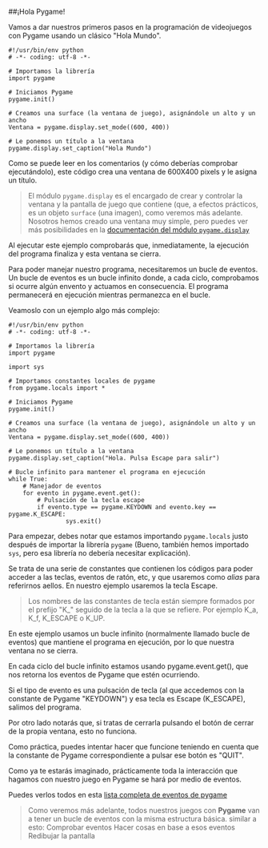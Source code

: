##¡Hola Pygame!

Vamos a dar nuestros primeros pasos en la programación de videojuegos con Pygame usando un clásico "Hola Mundo".

```
#!/usr/bin/env python
# -*- coding: utf-8 -*-

# Importamos la librería
import pygame

# Iniciamos Pygame
pygame.init()

# Creamos una surface (la ventana de juego), asignándole un alto y un ancho
Ventana = pygame.display.set_mode((600, 400))

# Le ponemos un título a la ventana
pygame.display.set_caption("Hola Mundo")
```

Como se puede leer en los comentarios (y cómo deberías comprobar ejecutándolo), este código crea una ventana de 600X400 pixels y le asigna un título.

> El módulo `pygame.display` es el encargado de crear y controlar la ventana y la pantalla de juego que contiene (que, a efectos prácticos, es un objeto `surface` (una imagen), como veremos más adelante.
> Nosotros hemos creado una ventana muy simple, pero puedes ver más posibilidades en la [documentación del módulo `pygame.display`](http://www.pygame.org/docs/ref/display.html)

Al ejecutar este ejemplo comprobarás que, inmediatamente, la ejecución del programa finaliza y esta ventana se cierra.

Para poder manejar nuestro programa, necesitaremos un bucle de eventos. Un bucle de eventos es un bucle infinito donde, a cada ciclo, comprobamos si ocurre algún envento y actuamos en consecuencia. El programa permanecerá en ejecución mientras permanezca en el bucle.

Veamoslo con un ejemplo algo más complejo:

```
#!/usr/bin/env python
# -*- coding: utf-8 -*-

# Importamos la librería
import pygame

import sys

# Importamos constantes locales de pygame
from pygame.locals import *

# Iniciamos Pygame
pygame.init()

# Creamos una surface (la ventana de juego), asignándole un alto y un ancho
Ventana = pygame.display.set_mode((600, 400))

# Le ponemos un título a la ventana
pygame.display.set_caption("Hola. Pulsa Escape para salir")

# Bucle infinito para mantener el programa en ejecución
while True:
    # Manejador de eventos
    for evento in pygame.event.get():
        # Pulsación de la tecla escape
        if evento.type == pygame.KEYDOWN and evento.key == pygame.K_ESCAPE:
                sys.exit()
```

Para empezar, debes notar que estamos importando `pygame.locals` justo después de importar la librería `pygame` (Bueno, también hemos importado `sys`, pero esa librería no debería necesitar explicación).

Se trata de una serie de constantes que contienen los códigos para poder acceder a las teclas, eventos de ratón, etc, y que usaremos como *alias* para referirnos aellos. En nuestro ejemplo usaremos la tecla Escape.

> Los nombres de las constantes de tecla están siempre formados por el prefijo "K_" seguido de la tecla a la que se refiere. Por ejemplo K_a, K_f, K_ESCAPE o K_UP.

En este ejemplo usamos un bucle infinito (normalmente llamado bucle de eventos) que mantiene el programa en ejecución, por lo que nuestra ventana no se cierra.

En cada ciclo del bucle infinito estamos usando pygame.event.get(), que nos retorna los eventos de Pygame que estén ocurriendo.

Si el tipo de evento es una pulsación de tecla (al que accedemos con la constante de Pygame "KEYDOWN") y esa tecla es Escape (K_ESCAPE), salimos del programa.

Por otro lado notarás que, si tratas de cerrarla pulsando el botón de cerrar de la propia ventana, esto no funciona.

Como práctica, puedes intentar hacer que funcione teniendo en cuenta que la constante de Pygame correspondiente a pulsar ese botón es "QUIT".

Como ya te estarás imaginado, prácticamente toda la interacción que hagamos con nuestro juego en Pygame se hará por medio de eventos.

Puedes verlos todos en esta [lista completa de eventos de pygame](http://www.pygame.org/docs/ref/event.html)

> Como veremos más adelante, todos nuestros juegos con **Pygame** van a tener un bucle de eventos con la misma estructura básica. similar a esto:
> Comprobar eventos
> Hacer cosas en base a esos eventos
> Redibujar la pantalla
